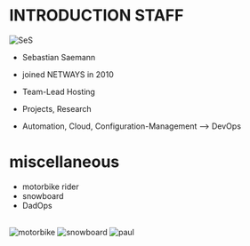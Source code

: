 <!SLIDE noprint smbullets>

# INTRODUCTION STAFF
<img id="staff" src="/image/global/_images/netways/staff/SeS.jpg" alt="SeS">

* Sebastian Saemann

* joined NETWAYS in 2010
* Team-Lead Hosting
* Projects, Research
* Automation, Cloud, Configuration-Management --> DevOps

<!SLIDE noprint smaller smbullets>

# miscellaneous

* motorbike rider
* snowboard
* DadOps
<br>
<img id="staff" src="/image/global/_images/netways/staff/ses/motorbike.jpg" alt="motorbike">
<img id="staff" src="/image/global/_images/netways/staff/ses/snowboard.jpg" alt="snowboard">
<img id="staff" src="/image/global/_images/netways/staff/ses/paul.jpg" alt="paul">

